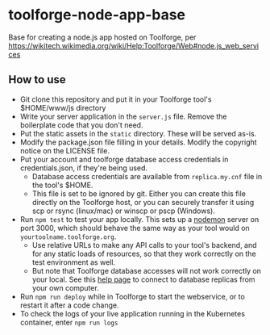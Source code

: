 # toolforge-node-app-base
Base for creating a node.js app hosted on Toolforge, per https://wikitech.wikimedia.org/wiki/Help:Toolforge/Web#node.js_web_services

## How to use

- Git clone this repository and put it in your Toolforge tool's $HOME/www/js directory
- Write your server application in the `server.js` file. Remove the boilerplate code that you don't need.
- Put the static assets in the `static` directory. These will be served as-is.
- Modify the package.json file filling in your details. Modify the copyright notice on the LICENSE file.
- Put your account and toolforge database access credentials in credentials.json, if they're being used.
   - Database access credentials are available from `replica.my.cnf` file in the tool's $HOME.
   - This file is set to be ignored by git. Either you can create this file directly on the Toolforge host, or you can securely transfer it using scp or rsync (linux/mac) or winscp or pscp (Windows).
- Run `npm test` to test your app locally. This sets up a [nodemon](https://www.npmjs.com/package/nodemon) server on port 3000, which should behave the same way as your tool would on `yourtoolname.toolforge.org`.
   - Use relative URLs to make any API calls to your tool's backend, and for any static loads of resources, so that they work correctly on the test environment as well.
   - But note that Toolforge database accesses will not work correctly on your local. See this [help page](https://wikitech.wikimedia.org/wiki/Help:Toolforge/Database#Connecting_to_the_database_replicas_from_your_own_computer) to connect to database replicas from your own computer.
- Run `npm run deploy` while in Toolforge to start the webservice, or to restart it after a code change.
- To check the logs of your live application running in the Kubernetes container, enter `npm run logs`
